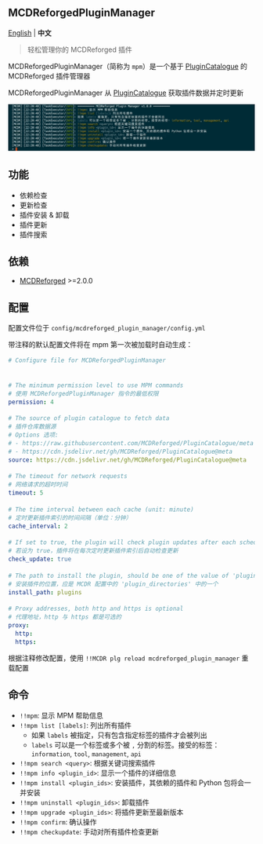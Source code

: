 MCDReforgedPluginManager
-----

[English](./README_cn.md) | **中文**

> 轻松管理你的 MCDReforged 插件

MCDReforgedPluginManager（简称为 `mpm`）是一个基于 [PluginCatalogue](https://github.com/MCDReforged/PluginCatalogue) 的 MCDReforged 插件管理器

MCDReforgedPluginManager 从 [PluginCatalogue](https://github.com/MCDReforged/PluginCatalogue) 获取插件数据并定时更新

![overview](./screenshots/zh_cn.gif)

## 功能

- 依赖检查
- 更新检查
- 插件安装 & 卸载
- 插件更新
- 插件搜索

## 依赖

- [MCDReforged](https://github.com/Fallen-Breath/MCDReforged) >=2.0.0

## 配置

配置文件位于 `config/mcdreforged_plugin_manager/config.yml`

带注释的默认配置文件将在 mpm 第一次被加载时自动生成：

```yaml
# Configure file for MCDReforgedPluginManager


# The minimum permission level to use MPM commands
# 使用 MCDReforgedPluginManager 指令的最低权限
permission: 4

# The source of plugin catalogue to fetch data
# 插件仓库数据源
# Options 选项:
# - https://raw.githubusercontent.com/MCDReforged/PluginCatalogue/meta
# - https://cdn.jsdelivr.net/gh/MCDReforged/PluginCatalogue@meta
source: https://cdn.jsdelivr.net/gh/MCDReforged/PluginCatalogue@meta

# The timeout for network requests
# 网络请求的超时时间
timeout: 5

# The time interval between each cache (unit: minute)
# 定时更新插件索引的时间间隔（单位：分钟）
cache_interval: 2

# If set to true, the plugin will check plugin updates after each scheduled cache
# 若设为 true，插件将在每次定时更新插件索引后自动检查更新
check_update: true

# The path to install the plugin, should be one of the value of 'plugin_directories' of the MCDR config
# 安装插件的位置，应是 MCDR 配置中的 'plugin_directories' 中的一个
install_path: plugins

# Proxy addresses, both http and https is optional
# 代理地址，http 与 https 都是可选的
proxy:
  http:
  https:
```

根据注释修改配置，使用 `!!MCDR plg reload mcdreforged_plugin_manager` 重载配置

## 命令

- `!!mpm`: 显示 MPM 帮助信息
- `!!mpm list [labels]`: 列出所有插件
  - 如果 `labels` 被指定，只有包含指定标签的插件才会被列出
  - `labels` 可以是一个标签或多个被 `,` 分割的标签。接受的标签：`information`, `tool`, `management`, `api`
- `!!mpm search <query>`: 根据关键词搜索插件
- `!!mpm info <plugin_id>`: 显示一个插件的详细信息
- `!!mpm install <plugin_ids>`: 安装插件，其依赖的插件和 Python 包将会一并安装
- `!!mpm uninstall <plugin_ids>`: 卸载插件
- `!!mpm upgrade <plugin_ids>`: 将插件更新至最新版本
- `!!mpm confirm`: 确认操作
- `!!mpm checkupdate`: 手动对所有插件检查更新
